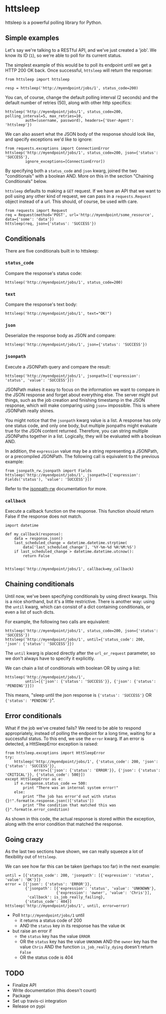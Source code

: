 # httsleep

httsleep is a powerful polling library for Python.

## Simple examples

Let's say we're talking to a RESTful API, and we've just created a 'job'. We know
its ID (`1`), so we're able to poll for its current status.

The simplest example of this would be to poll its endpoint until we get a HTTP 200 OK back.
Once successful, `httsleep` will return the response:

```
from httsleep import httsleep

resp = httsleep('http://myendpoint/jobs/1', status_code=200)
```

You can, of course, change the default polling interval (2 seconds) and the default number of retries (50), along
with other http specifics:

```
httsleep('http://myendpoint/jobs/1', status_code=200, polling_interval=5, max_retries=10,
         auth=(username, password), headers={'User-Agent': 'httsleep'})
```

We can also assert what the JSON body of the response should look like, and specify
exceptions we'd like to ignore:

```
from requests.exceptions import ConnectionError
httsleep('http://myendpoint/jobs/1', status_code=200, json={'status': 'SUCCESS'},
         ignore_exceptions=[ConnectionError])
```

By specifying both a `status_code` and `json` kwarg, joined the two "conditionals" with a boolean AND. More on this in the section "Chaining Conditionals" below.

`httsleep` defaults to making a `GET` request. If we have an API that we want to poll using any other kind of request,
we can pass in a `requests.Request` object instead of a url. This should, of course, be used with care.

```
from requests import Request
req = Request(method='POST', url='http://myendpoint/some_resource', data={'some': 'data'})
httsleep(req, json={'status': 'SUCCESS'})
```

## Conditionals

There are five conditionals built in to httsleep:

### `status_code`

Compare the response's status code:

```
httsleep('http://myendpoint/jobs/1', status_code=200)
```

### `text`

Compare the response's text body:

```
httsleep('http://myendpoint/jobs/1', text="OK!")
```

### `json`

Deserialize the response body as JSON and compare:

```
httsleep('http://myendpoint/jobs/1', json={'status': 'SUCCESS'})
```

### `jsonpath`

Execute a JSONPath query and compare the result:

```
httsleep('http://myendpoint/jobs/1', jsonpath=[{'expression': 'status', 'value': 'SUCCESS'}])
```

JSONPath makes it easy to focus on the information we want to compare in the JSON response
and forget about everything else. The server might put things, such as the job creation and finishing
timestamp in the JSON response, which will make comparing using `json=` impossible. This is where JSONPath really shines.

You might notice that the `jsonpath` kwarg value is a list. A response has only one status code, and only one body, but
multiple jsonpaths might evaluate true for the JSON content returned. Therefore, you can string multiple JSONPaths
together in a list. Logically, they will be evaluated with a boolean AND.

In addition, the `expression` value may be a string representing a JSONPath, or a precompiled JSONPath. The following call
is equivalent to the previous example:

```
from jsonpath_rw.jsonpath import Fields
httsleep('http://myendpoint/jobs/1', jsonpath=[{'expression': Fields('status'), 'value': 'SUCCESS'}])
```

Refer to the [jsonpath-rw](http://jsonpath-rw.readthedocs.io/en/latest/) documentation for more.

### `callback`

Execute a callback function on the response. This function should return False if the response does not match.

```
import datetime

def my_callback(response):
    data = response.json()
    last_scheduled_change = datetime.datetime.strptime(
        data['last_scheduled_change'], '%Y-%m-%d %H:%M:%S')
    if last_scheduled_change > datetime.datetime.utcnow():
        return False


httsleep('http://myendpoint/jobs/1', callback=my_callback)
```

## Chaining conditionals

Until now, we've been specifying conditionals by using direct kwargs. This is a nice shorthand, but it's a little restrictive.
There is another way: using the `until` kwarg, which can consist of a dict containing conditionals, or even a list of such dicts.

For example, the following two calls are equivalent:

```
httsleep('http://myendpoint/jobs/1', status_code=200, json={'status': 'SUCCESS'})
httsleep('http://myendpoint/jobs/1', until={'status_code': 200, 'json': {'status': 'SUCCESS'}})
```

The `until` kwarg is placed directly after the `url_or_request` parameter, so we don't always have to specify it explicitly.

We can chain a list of conditionals with boolean OR by using a list:

```
httsleep('http://myendpoint/jobs/1',
         until=[{'json': {'status': 'SUCCESS'}}, {'json': {'status': 'PENDING'}}])
```

This means, "sleep until the json response is `{'status': 'SUCCESS'}` OR `{'status': 'PENDING'}`".

## Error conditionals

What if the job we've created fails? We need to be able to respond appropriately, instead of polling the endpoint for a long time,
waiting for a successful status. To this end, we use the `error` kwarg. If an error is detected, a HttSleepError exception is raised:

```
from httsleep.exceptions import HttSleepError
try:
    httsleep('http://myendpoint/jobs/1', {'status_code': 200, 'json': {'status': 'SUCCESS'}},
             error=[{'json': {'status': 'ERROR'}}, {'json': {'status': 'CRITICAL'}}, {'status_code': 500}])
except HttSleepError as e:
    if e.response.status_code == 500:
        print "There was an internal system error!"
    else:
        print "The job has error'd out with status {}!".format(e.response.json()['status'])
        print "The condition that matched this was {}".format(e.error_condition)
```

As shown in this code, the actual response is stored within the exception, along with the error condition that matched the response.

## Going crazy

As the last two sections have shown, we can really squeeze a lot of flexibility out of `httsleep`.

We can see how far this can be taken (perhaps too far) in the next example:

```
until = [{'status_code': 200, 'jsonpath': [{'expression': 'status', 'value': 'OK'}]}
error = [{'json': {'status': 'ERROR'}},
         {'jsonpath': [{'expression': 'status', 'value': 'UNKNOWN'},
                       {'expression': 'owner', 'value': 'Chris'}],
          'callback': is_job_really_failing},
         {'status_code': 404}]
httsleep('http://myendpoint/jobs/1', until, error=error)
```

* Poll `http://myendpoint/jobs/1` until
    * it returns a status code of 200
    * AND the `status` key in its response has the value `OK`
* but raise an error if
    * the `status` key has the value `ERROR`
    * OR the `status` key has the value `UNKNOWN` AND the `owner` key has the value `Chris` AND the function `is_job_really_dying` doesn't return `False`
    * OR the status code is 404

## TODO

* Finalize API
* Write documentation (this doesn't count)
* Package
* Set up travis-ci integration
* Release on pypi
